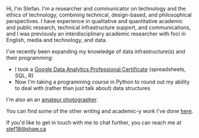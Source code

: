 Hi, I'm Stefan. I'm a researcher and communicator on technology and the ethics of technology, combining technical, design-based, and philosophical perspectives. 
I have experience in qualitative and quantitative academic and public research, technical infrastructure support, and communications, and I was previously an interdisciplinary academic researcher with foci in English, media and technology, and data.

I've recently been expanding my knowledge of data infrastructure(s) and their programming:
- I took a [Google Data Analytics Professional Certificate](https://www.credly.com/badges/f97374f6-44b0-4e4f-b66e-ef21517b4d76?source=linked_in_profile) (spreadsheets, SQL, R)
- Now I'm taking a programming course in Python to round out my ability to deal with (rather than just talk about) data structures

I'm also an an [amateur photographer](http://stefanhiggins.com/).

You can find some of the other writing and academic-y work I've done [here](http://stefanhiggins.com/other-work).

If you'd like to get in touch with me to chat further, you can reach me at <stef18@shaw.ca>
